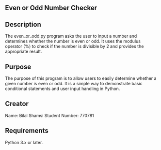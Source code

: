 ## Even or Odd Number Checker

## Description

The even_or_odd.py program asks the user to input a number and determines whether the number is even or odd. It uses the modulus operator (%) to check if the number is divisible by 2 and provides the appropriate result.

## Purpose

The purpose of this program is to allow users to easily determine whether a given number is even or odd. It is a simple way to demonstrate basic conditional statements and user input handling in Python.

## Creator

Name: Bilal Shamsi
Student Number: 770781


## Requirements

Python 3.x or later.